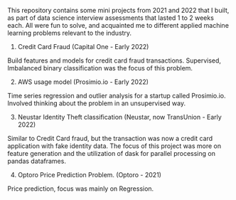 This repository contains some mini projects from 2021 and 2022 that I built, as part of data science interview assessments that lasted 1 to 2 weeks each. 
All were fun to solve, and acquainted me to different applied machine learning problems relevant to the industry. 


1. Credit Card Fraud (Capital One - Early 2022)

Build features and models for credit card fraud transactions. Supervised, Imbalanced binary classification was the focus of this problem. 

2. AWS usage model (Prosimio.io - Early 2022)

Time series regression and outlier analysis for a startup called Prosimio.io. Involved thinking about the problem in an unsupervised way.

3. Neustar Identity Theft classification (Neustar, now TransUnion - Early 2022)

Similar to Credit Card fraud, but the transaction was now a credit card application with fake identity data. The focus of this project was more on feature generation and the utilization of dask for parallel processing on pandas dataframes.


4. Optoro Price Prediction Problem. (Optoro - 2021)

Price prediction, focus was mainly on Regression. 
